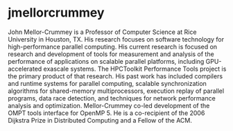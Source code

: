 # jmellorcrummey
John Mellor-Crummey is a Professor of Computer Science at Rice
University in Houston, TX. His research focuses on software technology
for high-performance parallel computing. His current research is
focused on research and development of tools for measurement and
analysis of the performance of applications on scalable parallel
platforms, including GPU-accelerated exascale systems.  The HPCToolkit
Performance Tools project is the primary product of that research.
His past work has included compilers and runtime systems for parallel
computing, scalable synchronization algorithms for shared-memory
multiprocessors, execution replay of parallel programs, data race
detection, and techniques for network performance analysis and
optimization.  Mellor-Crummey co-led development of the OMPT tools
interface for OpenMP 5.  He is a co-recipient of the 2006 Dijkstra
Prize in Distributed Computing and a Fellow of the ACM.
